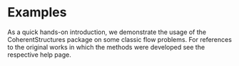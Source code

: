 # Examples
As a quick hands-on introduction, we demonstrate the usage of the CoherentStructures
package on some classic flow problems. For references to the original works in
which the methods were developed see the respective help page.


